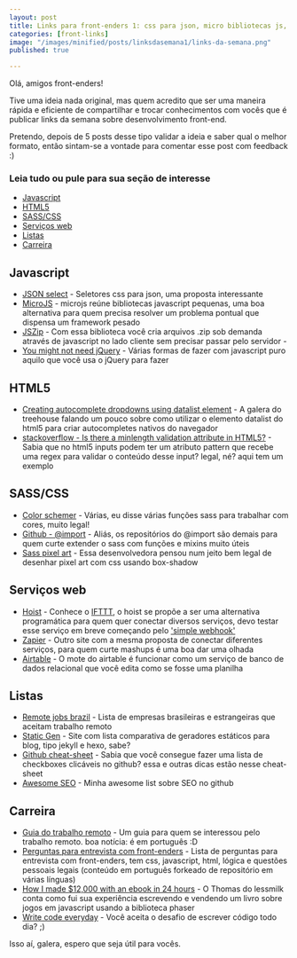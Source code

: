 ```yaml
---
layout: post
title: Links para front-enders 1: css para json, micro bibliotecas js, html5 datalist, pixel art em sass, guia do trabalho remoto e muito mais ... 
categories: [front-links]
image: "/images/minified/posts/linksdasemana1/links-da-semana.png"
published: true

---
```


Olá, amigos front-enders! 

Tive uma ideia nada original, mas quem acredito que ser uma maneira rápida e eficiente de compartilhar e trocar conhecimentos com vocês que é publicar links da semana sobre desenvolvimento front-end. 

Pretendo, depois de 5 posts desse tipo validar a ideia e saber qual o melhor formato, então sintam-se a vontade para comentar esse post com feedback :)

### Leia tudo ou pule para sua seção de interesse
* [Javascript](#javascript)
* [HTML5](#html5)
* [SASS/CSS](#sasscss)
* [Serviços web](#servios-web)
* [Listas](#listas)
* [Carreira](#carreira)

## Javascript
* [JSON select](http://jsonselect.org) - Seletores css para json, uma proposta interessante
* [MicroJS](http://microjs.com) - microjs reúne bibliotecas javascript pequenas, uma boa alternativa para quem precisa resolver um problema pontual que dispensa um framework pesado
* [JSZip](https://stuk.github.io/jszip) - Com essa biblioteca você cria arquivos .zip sob demanda através de javascript no lado cliente sem precisar passar pelo servidor *-*
* [You might not need jQuery](http://youmightnotneedjquery.com/) - Várias formas de fazer com javascript puro aquilo que você usa o jQuery para fazer

## HTML5
* [Creating autocomplete dropdowns using datalist element](http://blog.teamtreehouse.com/creating-autocomplete-dropdowns-datalist-element) - A galera do treehouse falando um pouco sobre como utilizar o elemento datalist do html5 para criar autocompletes nativos do navegador
* [stackoverflow - Is there a minlength validation attribute in HTML5?](http://stackoverflow.com/questions/10281962/is-there-a-minlength-validation-attribute-in-html5) - Sabia que no html5 inputs podem ter um atributo pattern que recebe uma regex para validar o conteúdo desse input? legal, né? aqui tem um exemplo

## SASS/CSS
* [Color schemer](https://github.com/at-import/color-schemer) - Várias, eu disse várias funções sass para trabalhar com cores, muito legal!
* [Github - @import](https://github.com/at-import/) - Aliás, os repositórios do @import são demais para quem curte extender o sass com funções e mixins muito úteis
* [Sass pixel art](http://una.im/sass-pixel-art/) - Essa desenvolvedora pensou num jeito bem legal de desenhar pixel art com css usando box-shadow

## Serviços web
* [Hoist](http://hoist.io/) - Conhece o [IFTTT](https://ifttt.com/), o hoist se propõe a ser uma alternativa programática para quem quer conectar diversos serviços, devo testar esse serviço em breve começando pelo ['simple webhook'](http://help.hoist.io/hc/en-us/articles/210935018-Simple-Webhook)
* [Zapier](https://zapier.com/) - Outro site com a mesma proposta de conectar diferentes serviços, para quem curte mashups é uma boa dar uma olhada
* [Airtable](https://airtable.com) - O mote do airtable é funcionar como um serviço de banco de dados relacional que você edita como se fosse uma planilha

## Listas
* [Remote jobs brazil](https://github.com/lerrua/remote-jobs-brazil) - Lista de empresas brasileiras e estrangeiras que aceitam trabalho remoto
* [Static Gen](http://www.staticgen.com/) - Site com lista comparativa de geradores estáticos para blog, tipo jekyll e hexo, sabe?
* [Github cheat-sheet](https://github.com/tiimgreen/github-cheat-sheet) - Sabia que você consegue fazer uma lista de checkboxes clicáveis no github? essa e outras dicas estão nesse cheat-sheet
* [Awesome SEO](https://github.com/teles/awesome-seo) - Minha awesome list sobre SEO no github

## Carreira

* [Guia do trabalho remoto](https://github.com/pragmaticivan/guia-do-trabalho-remoto) - Um guia para quem se interessou pelo trabalho remoto. boa notícia: é em português :D
* [Perguntas para entrevista com front-enders](https://github.com/vagasfrontend/perguntas-para-entrevista) - Lista de perguntas para entrevista com front-enders, tem css, javascript, html, lógica e questões pessoais legais (conteúdo em português forkeado de repositório em várias línguas)
* [How I made $12,000 with an ebook in 24 hours](http://blog.lessmilk.com/ebook-sales/) - O Thomas do lessmilk conta como fui sua experiência escrevendo e vendendo um livro sobre jogos em javascript usando a biblioteca phaser
* [Write code everyday](http://writecodeeveryday.io/) - Você aceita o desafio de escrever código todo dia? ;)

Isso aí, galera, espero que seja útil para vocês.
